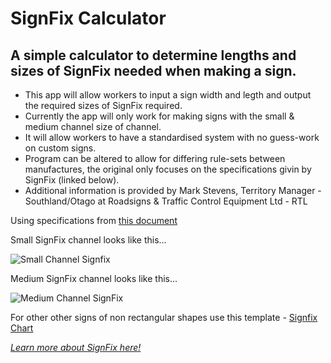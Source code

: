 # SignFix Calculator
## A simple calculator to determine lengths and sizes of SignFix needed when making a sign.

- This app will allow workers to input a sign width and legth and output the required sizes of SignFix required.
- Currently the app will only work for making signs with the small & medium channel size of channel.
- It will allow workers to have a standardised system with no guess-work on custom signs.
- Program can be altered to allow for differing rule-sets between manufactures, the original only focuses on the specifications givin by SignFix (linked below).
- Additional information is provided by Mark Stevens, Territory Manager - Southland/Otago at Roadsigns & Traffic Control Equipment Ltd - RTL 

Using specifications from [this document](http://www.signfix.co.nz/index.php/important-technical-information-1/signfix-centre-spacing-information)


Small SignFix channel looks like this...

![Small Channel Signfix](https://www.signfix.co.nz/images/stories/virtuemart/category/Small%20Channel.jpg)

Medium SignFix channel looks like this...

![Medium Channel SignFix](http://www.signfix.co.nz/images/stories/virtuemart/category/Medium%20Channel.jpg)


For other other signs of non rectangular shapes use this template - [Signfix Chart](http://www.signfix.co.nz/images/stories/virtuemart/category/The%20Signfix%20Centre%20Spacing%20Charts%20-%20PW%20&%20RG%20Panels.pdf
)

[*Learn more about SignFix here!*](https://www.signfix.co.nz/index.php/channel-systems/small-channel-new)
